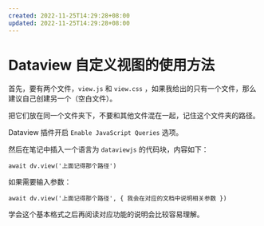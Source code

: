 ```yaml
---
created: 2022-11-25T14:29:28+08:00
updated: 2022-11-25T14:29:28+08:00
---
```

# Dataview 自定义视图的使用方法

首先，要有两个文件，`view.js` 和 `view.css` ，如果我给出的只有一个文件，那么建议自己创建另一个（空白文件）。

把它们放在同一个文件夹下，不要和其他文件混在一起，记住这个文件夹的路径。

Dataview 插件开启 `Enable JavaScript Queries` 选项。

然后在笔记中插入一个语言为 `dataviewjs` 的代码块，内容如下：

```dataviewjs
await dv.view('上面记得那个路径')
```

如果需要输入参数：

```dataviewjs
await dv.view('上面记得那个路径', { 我会在对应的文档中说明相关参数 })
```

学会这个基本格式之后再阅读对应功能的说明会比较容易理解。